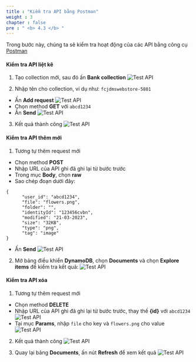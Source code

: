 ```yaml
---
title : "Kiểm tra API bằng Postman"
weight : 3
chapter : false
pre : " <b> 4.3 </b> "
---
```


Trong bước này, chúng ta sẽ kiểm tra hoạt động của các API bằng công cụ [Postman](https://www.postman.com/downloads/)

#### Kiểm tra API liệt kê
1. Tạo collection mới, sau đó ấn **Bank collection**
![Test API](images/4.frontendintergrationwithapigateway/046-frontendintergrationwithapigateway.png)

2. Nhập tên cho collection, ví dụ như: `fcjdmswebstore-5801`
 + Ấn **Add request**
![Test API](images/4.frontendintergrationwithapigateway/047-frontendintergrationwithapigateway.png)
 + Chọn method **GET** với `abcd1234`
 + Ấn **Send**
![Test API](images/4.frontendintergrationwithapigateway/048-frontendintergrationwithapigateway.png) 

3. Kết quả thành công
![Test API](images/4.frontendintergrationwithapigateway/049-frontendintergrationwithapigateway.png)

#### Kiểm tra API thêm mới
1. Tương tự thêm request mới
 + Chọn method **POST**
 + Nhập URL của API ghi đã ghi lại từ bước trước
 + Trong mục **Body**, chọn **raw**
 + Sao chép đoạn dưới đây:

```
{
      "user_id": "abcd1234",
      "file": "flowers.png",
      "folder": "",
      "identityId": "123456cvbn",
      "modified": "21-03-2023",
      "size": "32KB",
      "type": "png",
      "tag": "image"
}
```

 + Ấn **Send**
![Test API](images/4.frontendintergrationwithapigateway/051-frontendintergrationwithapigateway.png)

2. Mở bảng điều khiển **DynamoDB**, chọn **Documents** và chọn **Explore items** để kiểm tra kết quả:
![Test API](images/4.frontendintergrationwithapigateway/052-frontendintergrationwithapigateway.png)

#### Kiểm tra API xóa
1. Tương tự thêm request mới
 + Chọn method **DELETE** 
 + Nhập URL của API ghi đã ghi lại từ bước trước, thay thế **{id}** với `abcd1234`
![Test API](images/4.frontendintergrationwithapigateway/053-frontendintergrationwithapigateway.png)
 + Tại mục **Params**, nhập `file` cho key và `flowers.png` cho value
![Test API](images/4.frontendintergrationwithapigateway/054-frontendintergrationwithapigateway.png)

2. Kết quả thành công
![Test API](images/4.frontendintergrationwithapigateway/055-frontendintergrationwithapigateway.png)

3. Quay lại bảng **Documents**, ấn nút **Refresh** để xem kết quả
![Test API](images/4.frontendintergrationwithapigateway/056-frontendintergrationwithapigateway.png)

